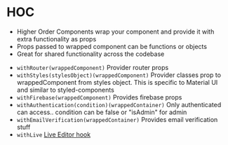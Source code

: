 # HOC

- Higher Order Components wrap your component and provide it with extra functionality as props
- Props passed to wrapped component can be functions or objects
- Great for shared functionality across the codebase

* `withRouter(wrappedComponent)` Provider router props
* `withStyles(stylesObject)(wrappedComponent)` Provider classes prop to wrappedComponent from styles object. This is specific to Material UI and similar to styled-components
* `withFirebase(wrappedComponent)` Provides firebase props
* `withAuthentication(condition)(wrappedContainer)` Only authenticated can access.. condition can be false or "isAdmin" for admin
* `withEmailVerification(wrappedContainer)` Provides email verification stuff
* `withLive` [Live Editor hook](https://formidable.com/open-source/react-live/)
